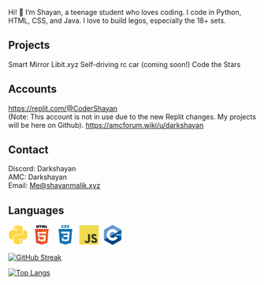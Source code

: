 Hi! 👋 I’m Shayan, a teenage student who loves coding. I code in Python, HTML, CSS, and Java. I love to build legos, especially the 18+ sets. 

## Projects
Smart Mirror
Libit.xyz
Self-driving rc car (coming soon!)
Code the Stars
<br>

## Accounts
https://replit.com/@CoderShayan<br>(Note: This account is not in use due to the new Replit changes. My projects will be here on Github).
https://amcforum.wiki/u/darkshayan<br>
## Contact

Discord: Darkshayan<br>
AMC: Darkshayan<br>
Email: Me@shayanmalik.xyz<br>
## Languages

<div>
  <img src="https://github.com/devicons/devicon/blob/master/icons/python/python-plain.svg" Title="Python" alt="Python" width="40" height="40"/>&nbsp;
<img src="https://github.com/devicons/devicon/blob/master/icons/html5/html5-original-wordmark.svg" Title="HTML5" alt="HTML5" width="40" height="40"/>&nbsp;
  <img src="https://github.com/devicons/devicon/blob/master/icons/css3/css3-plain-wordmark.svg" Title="CSS" alt="CSS3" width="40" height="40"/>&nbsp;
  <img src="https://github.com/devicons/devicon/blob/master/icons/javascript/javascript-original.svg" Title="JS" alt="JavaScript" width="40" height="40"/>&nbsp;
  <img src="https://github.com/devicons/devicon/blob/master/icons/cplusplus/cplusplus-original.svg" Title="C++" alt="C++" width="40" height="40"/>&nbsp;

  [![GitHub Streak](http://github-readme-streak-stats.herokuapp.com?user=lightshayan&theme=dark&background=000000)](https://git.io/streak-stats)

[![Top Langs](https://github-readme-stats.vercel.app/api/top-langs/?username=lightshayan)](https://github.com/anuraghazra/github-readme-stats)  
  
</div>

